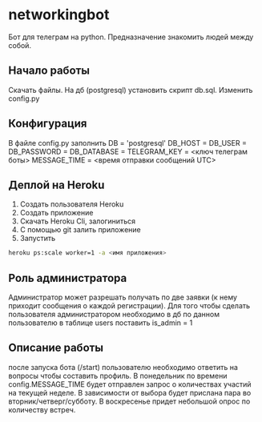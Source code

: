 # networkingbot 
Бот для телеграм на python. Предназначение знакомить людей между собой.

## Начало работы
Скачать файлы. На дб (postgresql) установить скрипт db.sql. Изменить config.py

## Конфигурация
В файле config.py заполнить
DB = 'postgresql'
DB_HOST = <postgresql host>
DB_USER = <postgresql user>
DB_PASSWORD = <postgresql password>
DB_DATABASE = <postgresql database>
TELEGRAM_KEY = <ключ телеграм боты>
MESSAGE_TIME = <время отправки сообщений UTC>
  
## Деплой на Heroku
1. Создать пользователя Heroku
2. Создать приложение
3. Скачать Heroku Cli, залогиниться
4. С помощью git залить приложение 
5. Запустить
  ```bash
  heroku ps:scale worker=1 -a <имя приложения>
  ```
  
## Роль администратора
Администратор может разрешать получать по две заявки (к нему приходит сообщения о каждой регистрации). Для того чтобы сделать пользователя администратором необходимо в дб по данном пользователю в таблице users поставить is_admin = 1
  
## Описание работы
после запуска бота (/start) пользователю необходимо ответить на вопросы чтобы составить профиль. В понедельник по времени config.MESSAGE_TIME будет отправлен запрос о количествах участий на текущей неделе. В зависимости от выбора будет прислана пара во вторник/четверг/субботу. В воскресенье придет небольшой опрос по количеству встреч.
